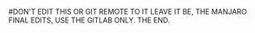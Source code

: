 #DON'T EDIT THIS OR GIT REMOTE TO IT LEAVE IT BE, THE MANJARO FINAL EDITS, USE THE GITLAB ONLY. THE END.
